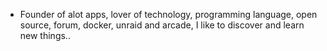 - Founder of alot apps, lover of technology, programming language, open source, forum, docker, unraid and arcade, I like to discover and learn new things..
  <br>



























































































































































































































































































































































































































































































































































































































































































































































































































































































































